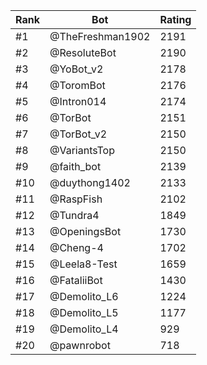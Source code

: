 Rank|Bot|Rating
---|---|---
#1|@TheFreshman1902|2191
#2|@ResoluteBot|2190
#3|@YoBot_v2|2178
#4|@ToromBot|2176
#5|@Intron014|2174
#6|@TorBot|2151
#7|@TorBot_v2|2150
#8|@VariantsTop|2150
#9|@faith_bot|2139
#10|@duythong1402|2133
#11|@RaspFish|2102
#12|@Tundra4|1849
#13|@OpeningsBot|1730
#14|@Cheng-4|1702
#15|@Leela8-Test|1659
#16|@FataliiBot|1430
#17|@Demolito_L6|1224
#18|@Demolito_L5|1177
#19|@Demolito_L4|929
#20|@pawnrobot|718
